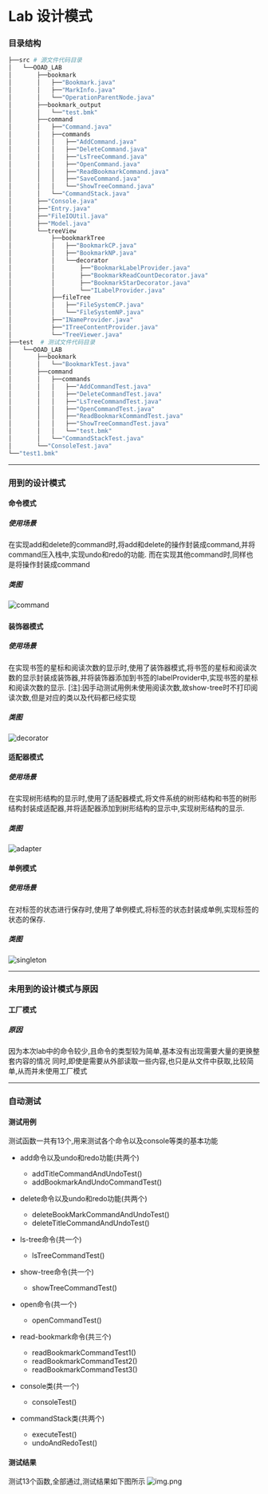 # Lab 设计模式

### 目录结构
```bash
├──src # 源文件代码目录
│   └──OOAD_LAB
│       ├──bookmark
│       │   ├──"Bookmark.java"
│       │   ├──"MarkInfo.java"
│       │   └──"OperationParentNode.java"
│       ├──bookmark_output
│       │   └──"test.bmk"
│       ├──command
│       │   ├──"Command.java"
│       │   ├──commands
│       │   │   ├──"AddCommand.java"
│       │   │   ├──"DeleteCommand.java"
│       │   │   ├──"LsTreeCommand.java"
│       │   │   ├──"OpenCommand.java"
│       │   │   ├──"ReadBookmarkCommand.java"
│       │   │   ├──"SaveCommand.java"
│       │   │   └──"ShowTreeCommand.java"
│       │   └──"CommandStack.java"
│       ├──"Console.java"
│       ├──"Entry.java"
│       ├──"FileIOUtil.java"
│       ├──"Model.java"
│       └──treeView
│           ├──bookmarkTree
│           │   ├──"BookmarkCP.java"
│           │   ├──"BookmarkNP.java"
│           │   └──decorator
│           │       ├──"BookmarkLabelProvider.java"
│           │       ├──"BookmarkReadCountDecorator.java"
│           │       ├──"BookmarkStarDecorator.java"
│           │       └──"ILabelProvider.java"
│           ├──fileTree
│           │   ├──"FileSystemCP.java"
│           │   └──"FileSystemNP.java"
│           ├──"INameProvider.java"
│           ├──"ITreeContentProvider.java"
│           └──"TreeViewer.java"
├──test  # 测试文件代码目录
│   └──OOAD_LAB
│       ├──bookmark
│       │   └──"BookmarkTest.java"
│       ├──command
│       │   ├──commands
│       │   │   ├──"AddCommandTest.java"
│       │   │   ├──"DeleteCommandTest.java"
│       │   │   ├──"LsTreeCommandTest.java"
│       │   │   ├──"OpenCommandTest.java"
│       │   │   ├──"ReadBookmarkCommandTest.java"
│       │   │   ├──"ShowTreeCommandTest.java"
│       │   │   └──"test.bmk"
│       │   └──"CommandStackTest.java"
│       └──"ConsoleTest.java"
└──"test1.bmk"
```

---
### 用到的设计模式

#### 命令模式
##### 使用场景
在实现add和delete的command时,将add和delete的操作封装成command,并将command压入栈中,实现undo和redo的功能.
而在实现其他command时,同样也是将操作封装成command
##### 类图
![command](readme_image/Command.png)
#####

#### 装饰器模式
##### 使用场景
在实现书签的星标和阅读次数的显示时,使用了装饰器模式,将书签的星标和阅读次数的显示封装成装饰器,并将装饰器添加到书签的labelProvider中,实现书签的星标和阅读次数的显示.
[注]:因手动测试用例未使用阅读次数,故show-tree时不打印阅读次数,但是对应的类以及代码都已经实现
##### 类图
![decorator](readme_image/Decorator.png)

#### 适配器模式
##### 使用场景
在实现树形结构的显示时,使用了适配器模式,将文件系统的树形结构和书签的树形结构封装成适配器,并将适配器添加到树形结构的显示中,实现树形结构的显示.
##### 类图
![adapter](readme_image/Adapter.png)

#### 单例模式
##### 使用场景
在对标签的状态进行保存时,使用了单例模式,将标签的状态封装成单例,实现标签的状态的保存.
##### 类图
![singleton](readme_image/Singleton.png)

---
### 未用到的设计模式与原因
#### 工厂模式
##### 原因
因为本次lab中的命令较少,且命令的类型较为简单,基本没有出现需要大量的更换整套内容的情况
同时,即使是需要从外部读取一些内容,也只是从文件中获取,比较简单,从而并未使用工厂模式

---
### 自动测试
#### 测试用例
测试函数一共有13个,用来测试各个命令以及console等类的基本功能

- add命令以及undo和redo功能(共两个)
  - addTitleCommandAndUndoTest()
  - addBookmarkAndUndoCommandTest()

- delete命令以及undo和redo功能(共两个)
    - deleteBookMarkCommandAndUndoTest()
    - deleteTitleCommandAndUndoTest()

- ls-tree命令(共一个)
    - lsTreeCommandTest()

- show-tree命令(共一个)
    - showTreeCommandTest()

- open命令(共一个)
    - openCommandTest()

- read-bookmark命令(共三个)
    - readBookmarkCommandTest1()
    - readBookmarkCommandTest2()
    - readBookmarkCommandTest3()
- console类(共一个)
    - consoleTest()

- commandStack类(共两个)
    - executeTest()
    - undoAndRedoTest()

#### 测试结果
测试13个函数,全部通过,测试结果如下图所示
![img.png](readme_image/test.png)

